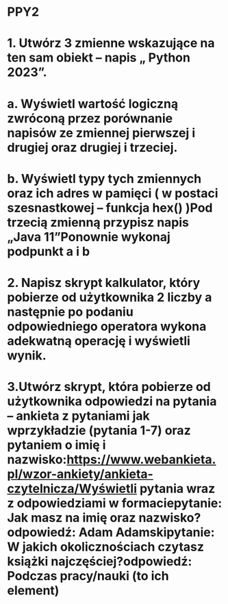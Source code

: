 # PPY2
# 1.  Utwórz 3 zmienne wskazujące na ten sam obiekt – napis „ Python 2023”.
#   a. Wyświetl wartość logiczną zwróconą przez porównanie napisów ze zmiennej pierwszej i drugiej oraz drugiej i trzeciej.
#   b. Wyświetl typy tych zmiennych oraz ich adres w pamięci ( w postaci szesnastkowej – funkcja hex() )Pod trzecią zmienną przypisz napis „Java 11”Ponownie wykonaj podpunkt a i b
# 2. Napisz skrypt kalkulator, który pobierze od użytkownika 2 liczby a następnie po podaniu odpowiedniego operatora wykona adekwatną operację i wyświetli wynik.
# 3.Utwórz skrypt, która pobierze od użytkownika odpowiedzi na pytania – ankieta z pytaniami jak wprzykładzie (pytania 1-7) oraz pytaniem o imię i nazwisko:https://www.webankieta.pl/wzor-ankiety/ankieta-czytelnicza/Wyświetli  pytania wraz z odpowiedziami w formaciepytanie: Jak masz na imię oraz nazwisko?odpowiedź: Adam Adamskipytanie: W jakich okolicznościach czytasz książki najczęściej?odpowiedź: Podczas pracy/nauki (to ich element)